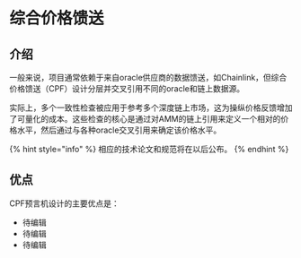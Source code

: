 # 综合价格馈送

## 介绍

一般来说，项目通常依赖于来自oracle供应商的数据馈送，如Chainlink，但综合价格馈送（CPF）设计分层并交叉引用不同的oracle和链上数据源。

实际上，多个一致性检查被应用于参考多个深度链上市场，这为操纵价格反馈增加了可量化的成本。这些检查的核心是通过对AMM的链上引用来定义一个相对的价格水平，然后通过与各种oracle交叉引用来确定该价格水平。

{% hint style="info" %}
相应的技术论文和规范将在以后公布。
{% endhint %}

## 优点

CPF预言机设计的主要优点是：

* 待编辑
* 待编辑
* 待编辑
